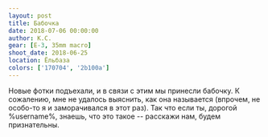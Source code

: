 ```yaml
---
layout: post
title: Бабочка
date: 2018-07-06 00:00:00
author: К.С.
gear: [E-3, 35mm macro]
shoot_date: 2018-06-25
location: Ёльбаза
colors: ['170704', '2b100a']
---
```

Новые фотки подъехали, и в связи с этим мы принесли бабочку. К сожалению, мне не удалось выяснить, как она называется (впрочем, не особо-то я и заморачивался в этот раз). Так что если ты, дорогой %username%, знаешь, что это такое -- расскажи нам, будем признательны.

